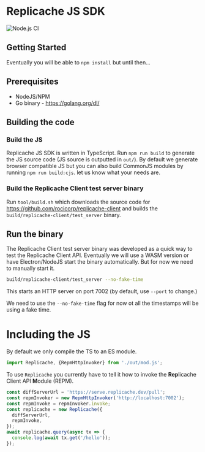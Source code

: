 # Replicache JS SDK

![Node.js CI](https://github.com/rocicorp/replicache-sdk-js/workflows/Node.js%20CI/badge.svg)

## Getting Started

Eventually you will be able to `npm install` but until then...

## Prerequisites

- NodeJS/NPM
- Go binary - https://golang.org/dl/

## Building the code

### Build the JS

Replicache JS SDK is written in TypeScript. Run `npm run build` to generate the JS source code (JS source is outputted in `out/`). By default we generate browser compatible JS but you can also build CommonJS modules by running `npm run build:cjs`. let us know what your needs are.

### Build the Replicache Client test server binary

Run `tool/build.sh` which downloads the source code for https://github.com/rocicorp/replicache-client and builds the `build/replicache-client/test_server` binary.

## Run the binary

The Replicache Client test server binary was developed as a quick way to test the Replicache Client API. Eventually we will use a WASM version or have Electron/NodeJS start the binary automatically. But for now we need to manually start it.

```sh
build/replicache-client/test_server --no-fake-time
```

This starts an HTTP server on port 7002 (by default, use `--port` to change.)

We need to use the `--no-fake-time` flag for now ot all the timestamps will be using a fake time.

# Including the JS

By default we only compile the TS to an ES module.

```js
import Replicache, {RepmHttpInvoker} from './out/mod.js';
```

To use `Replicache` you currently have to tell it how to invoke the **Rep**licache Client API **M**odule (REPM).

```js
const diffServerUrl = 'https://serve.replicache.dev/pull';
const repmInvoker = new RepmHttpInvoker('http://localhost:7002');
const repmInvoke = repmInvoker.invoke;
const replicache = new Replicache({
  diffServerUrl,
  repmInvoke,
});
await replicache.query(async tx => {
  console.log(await tx.get('/hello'));
});
```
